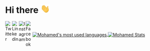 # Hi there  <img src="https://github.com/ABSphreak/ABSphreak/blob/master/gifs/Hi.gif" width="30px">


<a href="https://twitter.com/bboyaitsi">
  <img align="left" alt="Twitter" width="22px" src="https://cdn.jsdelivr.net/npm/simple-icons@v3/icons/twitter.svg" />
</a>
<a href="https://www.linkedin.com/in/mohamed-ait-si-mhand-a4b687161/">
  <img align="left" alt="Linkedin" width="22px" src="https://cdn.jsdelivr.net/npm/simple-icons@v3/icons/linkedin.svg" />
</a>
<a href="https://www.instagram.com/bboyaitsi/">
  <img align="left" alt="Instagram" width="22px" src="https://cdn.jsdelivr.net/npm/simple-icons@v3/icons/instagram.svg" />
</a>
<a href="https://www.facebook.com/0x10000/">
  <img align="left" alt="Facebook" width="22px" src="https://cdn.jsdelivr.net/npm/simple-icons@v3/icons/facebook.svg" />
</a>
<br />
<br />
<a href="https://github.com/0x1e0000/">
  <img align="center" src="https://github-readme-stats.vercel.app/api/top-langs/?username=0x1e0000&layout=compact&theme=synthwave" alt="Mohamed's most used languages" />
</a>
<a href="https://github.com/0x1e0000/">
  <img align="center" height=200 width=450 src="https://github-readme-stats.vercel.app/api?username=0x1e0000&show_icons=true&theme=synthwave&count_private=true&include_all_commits=true&hide=stars" alt="Mohamed Stats" />
</a>



<!--
**0x1e0000/0x1e0000** is a ✨ _special_ ✨ repository because its `README.md` (this file) appears on your GitHub profile.

Here are some ideas to get you started:

- 🔭 I’m currently working on ...
- 🌱 I’m currently learning ...
- 👯 I’m looking to collaborate on ...
- 🤔 I’m looking for help with ...
- 💬 Ask me about ...
- 📫 How to reach me: ...
- 😄 Pronouns: ...
- ⚡ Fun fact: ...
-->
